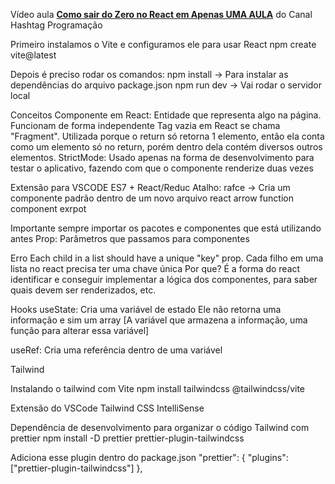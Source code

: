 Vídeo aula [**Como sair do Zero no React em Apenas UMA AULA**](https://www.youtube.com/watch?v=6hiqVVCsA_I) do Canal Hashtag Programação

Primeiro instalamos o Vite e configuramos ele para usar React
npm create vite@latest

Depois é preciso rodar os comandos:
npm install -> Para instalar as dependências do arquivo package.json
npm run dev -> Vai rodar o servidor local

Conceitos
Componente em React: Entidade que representa algo na página. Funcionam de forma independente
Tag vazia em React se chama "Fragment". Utilizada porque o return só retorna 1 elemento, então ela conta como um elemento só no return, porém dentro dela contém diversos outros elementos.
StrictMode: Usado apenas na forma de desenvolvimento para testar o aplicativo, fazendo com que o componente renderize duas vezes

Extensão para VSCODE 
ES7 + React/Reduc
Atalho: rafce -> Cria um componente padrão dentro de um novo arquivo
react arrow function component exrpot

Importante sempre importar os pacotes e componentes que está utilizando antes
Prop: Parâmetros que passamos para componentes

Erro
Each child in a list should have a unique "key" prop.
Cada filho em uma lista no react precisa ter uma chave única
Por que? É a forma do react identificar e conseguir implementar a lógica dos componentes, para saber quais devem ser renderizados, etc.

Hooks
useState: Cria uma variável de estado
Ele não retorna uma informação e sim um array [A variável que armazena a informação, uma função para alterar essa variável]

useRef: Cria uma referência dentro de uma variável

Tailwind

Instalando o tailwind com Vite
npm install tailwindcss @tailwindcss/vite

Extensão do VSCode
Tailwind CSS IntelliSense

Dependência de desenvolvimento para organizar o código
Tailwind com prettier
npm install -D prettier prettier-plugin-tailwindcss

Adiciona esse plugin dentro do package.json
"prettier": {
  "plugins": ["prettier-plugin-tailwindcss"]
},
